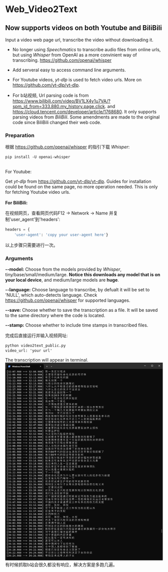 # Web_Video2Text
## Now supports videos on both Youtube and BiliBili 
Input a video web page url, transcribe the video without downloading it.

* No longer using *Speechmatics* to transcribe audio files from online urls, but using *Whisper* from OpenAI as a more convinient way of transcribing.   https://github.com/openai/whisper

* Add serveral easy to access command line arguments. 

* For Youtube videos, *yt-dlp* is used to fetch video urls. More on https://github.com/yt-dlp/yt-dlp. 

* For b站视频, Url parsing code is from https://www.bilibili.com/video/BV1LX4y1u7VA/?spm_id_from=333.880.my_history.page.click. and https://cloud.tencent.com/developer/article/1768680.
It only supports parsing videos from *BiliBili*. Some amendments are made to the original code since BiliBili changed their web code. 

### Preparation
根据 https://github.com/openai/whisper 的指引下载 *Whisper*:
```
pip install -U openai-whisper
```

<br>
For Youtube:

Get *yt-dlp* from https://github.com/yt-dlp/yt-dlp. Guides for installation could be found on the same page, no more operation needed.
This is only for fetching Youtube video urls. 
<br>
<br>
**For BiliBili:**

在视频网页，查看网页代码F12 -> Network -> Name 并复制'user_agent'到'headers':
```python
headers = {
    'user-agent': 'copy your user-agent here'}
```
以上步骤只需要进行一次。

### Arguments

**--model:** Choose from the models provided by *Whisper*, tiny/base/small/medium/large. **Notice this downloads any model that is on your local device**, and medium/large models are **huge**. 

**--language:** Choose language to transcribe, by defualt it will be set to 'NULL', which auto-detects language. Check https://github.com/openai/whisper for supported languages.

**--save:** Choose whether to save the transcription as a file. It will be saved to the same directory where the code is located. 

**--stamp:** Choose whether to include time stamps in transcribed files.


完成后直接运行并输入视频网址:
```
python video2text_public.py
video_url: 'your url'
```

The transcription will appear in terminal.
![output](img/output.png)
有时候抓取b站会很久都没有响应，解决方案是多跑几遍。